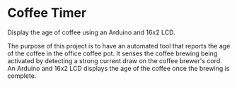 # Coffee Timer
Display the age of coffee using an Arduino and 16x2 LCD.

The purpose of this project is to have an automated tool 
that reports the age of the coffee in the office coffee pot.
It senses the coffee brewing being activated by detecting a 
strong current draw on the coffee brewer's cord.  An Arduino
and 16x2 LCD displays the age of the coffee once the brewing
is complete.
